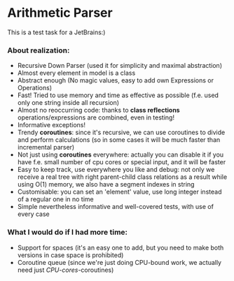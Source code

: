 # Arithmetic Parser

This is a test task for a JetBrains:)

### About realization:

- Recursive Down Parser (used it for simplicity and maximal abstraction)
- Almost every element in model is a class
- Abstract enough (No magic values, easy to add own Expressions or Operations)
- Fast! Tried to use memory and time as effective as possible (f.e. used only one string inside all recursion)
- Almost no reoccurring code: thanks to **class reflections** operations/expressions are combined, even in testing!
- Informative exceptions! 
- Trendy **coroutines**: since it's recursive, we can use coroutines to divide and perform calculations (so in some cases it will be much faster than incremental parser)
- Not just using **coroutines** everywhere: actually you can disable it if you have f.e. small number of cpu cores or special input, and it will be faster
- Easy to keep track, use everywhere you like and debug: not only we receive a real tree with right parent-child class relations as a result while using O(1) memory, we also have a segment indexes in string
- Customisable: you can set an 'element' value, use long integer instead of a regular one in no time
- Simple nevertheless informative and well-covered tests, with use of every case

### What I would do if I had more time:
- Support for spaces (it's an easy one to add, but you need to make both versions in case space is prohibited)
- Coroutine queue (since we're just doing CPU-bound work, we actually need just *CPU-cores*-coroutines)